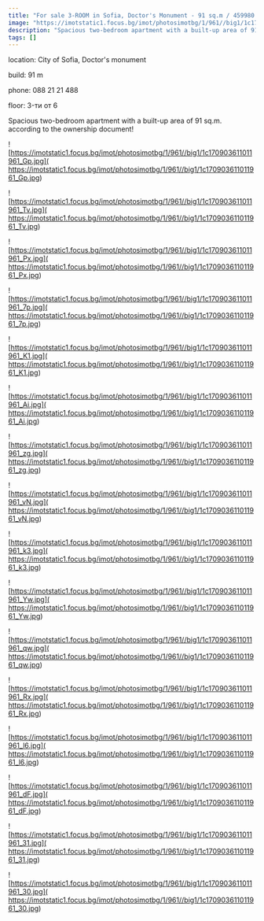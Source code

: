 ```yaml
---
title: "For sale 3-ROOM in Sofia, Doctor's Monument - 91 sq.m / 459980 EUR :: imot.bg Advertisement"
image: "https://imotstatic1.focus.bg/imot/photosimotbg/1/961//big1/1c170903611011961_kL.jpg"
description: "Spacious two-bedroom apartment with a built-up area of 91 sq.m. according to the ownership document!"
tags: []
---
```


location: City of Sofia, Doctor's monument

build: 91 m

phone: 088 21 21 488

floor: 3-ти от 6

Spacious two-bedroom apartment with a built-up area of 91 sq.m. according to the ownership document!


![https://imotstatic1.focus.bg/imot/photosimotbg/1/961//big1/1c170903611011961_Gp.jpg]( https://imotstatic1.focus.bg/imot/photosimotbg/1/961//big1/1c170903611011961_Gp.jpg)


![https://imotstatic1.focus.bg/imot/photosimotbg/1/961//big1/1c170903611011961_Tv.jpg]( https://imotstatic1.focus.bg/imot/photosimotbg/1/961//big1/1c170903611011961_Tv.jpg)


![https://imotstatic1.focus.bg/imot/photosimotbg/1/961//big1/1c170903611011961_Px.jpg]( https://imotstatic1.focus.bg/imot/photosimotbg/1/961//big1/1c170903611011961_Px.jpg)


![https://imotstatic1.focus.bg/imot/photosimotbg/1/961//big1/1c170903611011961_7p.jpg]( https://imotstatic1.focus.bg/imot/photosimotbg/1/961//big1/1c170903611011961_7p.jpg)


![https://imotstatic1.focus.bg/imot/photosimotbg/1/961//big1/1c170903611011961_K1.jpg]( https://imotstatic1.focus.bg/imot/photosimotbg/1/961//big1/1c170903611011961_K1.jpg)


![https://imotstatic1.focus.bg/imot/photosimotbg/1/961//big1/1c170903611011961_Ai.jpg]( https://imotstatic1.focus.bg/imot/photosimotbg/1/961//big1/1c170903611011961_Ai.jpg)


![https://imotstatic1.focus.bg/imot/photosimotbg/1/961//big1/1c170903611011961_zg.jpg]( https://imotstatic1.focus.bg/imot/photosimotbg/1/961//big1/1c170903611011961_zg.jpg)


![https://imotstatic1.focus.bg/imot/photosimotbg/1/961//big1/1c170903611011961_vN.jpg]( https://imotstatic1.focus.bg/imot/photosimotbg/1/961//big1/1c170903611011961_vN.jpg)


![https://imotstatic1.focus.bg/imot/photosimotbg/1/961//big1/1c170903611011961_k3.jpg]( https://imotstatic1.focus.bg/imot/photosimotbg/1/961//big1/1c170903611011961_k3.jpg)


![https://imotstatic1.focus.bg/imot/photosimotbg/1/961//big1/1c170903611011961_Yw.jpg]( https://imotstatic1.focus.bg/imot/photosimotbg/1/961//big1/1c170903611011961_Yw.jpg)


![https://imotstatic1.focus.bg/imot/photosimotbg/1/961//big1/1c170903611011961_qw.jpg]( https://imotstatic1.focus.bg/imot/photosimotbg/1/961//big1/1c170903611011961_qw.jpg)


![https://imotstatic1.focus.bg/imot/photosimotbg/1/961//big1/1c170903611011961_Rx.jpg]( https://imotstatic1.focus.bg/imot/photosimotbg/1/961//big1/1c170903611011961_Rx.jpg)


![https://imotstatic1.focus.bg/imot/photosimotbg/1/961//big1/1c170903611011961_l6.jpg]( https://imotstatic1.focus.bg/imot/photosimotbg/1/961//big1/1c170903611011961_l6.jpg)


![https://imotstatic1.focus.bg/imot/photosimotbg/1/961//big1/1c170903611011961_dF.jpg]( https://imotstatic1.focus.bg/imot/photosimotbg/1/961//big1/1c170903611011961_dF.jpg)


![https://imotstatic1.focus.bg/imot/photosimotbg/1/961//big1/1c170903611011961_31.jpg]( https://imotstatic1.focus.bg/imot/photosimotbg/1/961//big1/1c170903611011961_31.jpg)


![https://imotstatic1.focus.bg/imot/photosimotbg/1/961//big1/1c170903611011961_30.jpg]( https://imotstatic1.focus.bg/imot/photosimotbg/1/961//big1/1c170903611011961_30.jpg)


